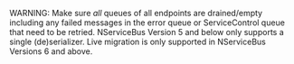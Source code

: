 
WARNING: Make sure *all* queues of all endpoints are drained/empty including any failed messages in the error queue or ServiceControl queue that need to be retried. NServiceBus Version 5 and below only supports a single (de)serializer. Live migration is only supported in NServiceBus Versions 6 and above.
